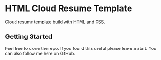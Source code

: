 # HTML Cloud Resume Template

Cloud resume template build with HTML and CSS.

## Getting Started

Feel free to clone the repo. If you found this useful please leave a start.
You can also follow me here on GitHub.
